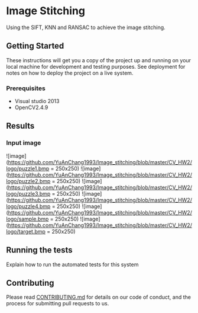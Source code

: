 # Image Stitching

Using the SIFT, KNN and RANSAC to achieve the image stitching.

## Getting Started

These instructions will get you a copy of the project up and running on your local machine for development and testing purposes. See deployment for notes on how to deploy the project on a live system.

### Prerequisites

* Visual studio 2013
* OpenCV2.4.9

## Results
### Input image
![image](https://github.com/YuAnChang1993/Image_stitching/blob/master/CV_HW2/logo/puzzle1.bmp = 250x250)
![image](https://github.com/YuAnChang1993/Image_stitching/blob/master/CV_HW2/logo/puzzle2.bmp = 250x250)
![image](https://github.com/YuAnChang1993/Image_stitching/blob/master/CV_HW2/logo/puzzle3.bmp = 250x250)
![image](https://github.com/YuAnChang1993/Image_stitching/blob/master/CV_HW2/logo/puzzle4.bmp = 250x250)
![image](https://github.com/YuAnChang1993/Image_stitching/blob/master/CV_HW2/logo/sample.bmp = 250x250)
![image](https://github.com/YuAnChang1993/Image_stitching/blob/master/CV_HW2/logo/target.bmp = 250x250)

## Running the tests

Explain how to run the automated tests for this system

## Contributing

Please read [CONTRIBUTING.md](https://gist.github.com/PurpleBooth/b24679402957c63ec426) for details on our code of conduct, and the process for submitting pull requests to us.

